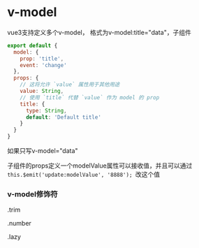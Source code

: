 # v-model

vue3支持定义多个v-model， 格式为v-model:title="data"，子组件

```js
export default {
  model: {
    prop: 'title',
    event: 'change'
  },
  props: {
    // 这将允许 `value` 属性用于其他用途
    value: String,
    // 使用 `title` 代替 `value` 作为 model 的 prop
    title: {
      type: String,
      default: 'Default title'
    }
  }
}
```

如果只写v-model="data"

子组件的props定义一个modelValue属性可以接收值，并且可以通过 `this.$emit('update:modelValue', '8888'); `改这个值

### v-model修饰符

.trim

.number

.lazy